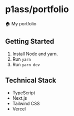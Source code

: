 # p1ass/portfolio

🏠 My portfolio

## Getting Started

1. Install Node and yarn.
1. Run `yarn`
1. Run `yarn dev`

## Technical Stack

- TypeScript
- Next.js
- Tailwind CSS
- Vercel
